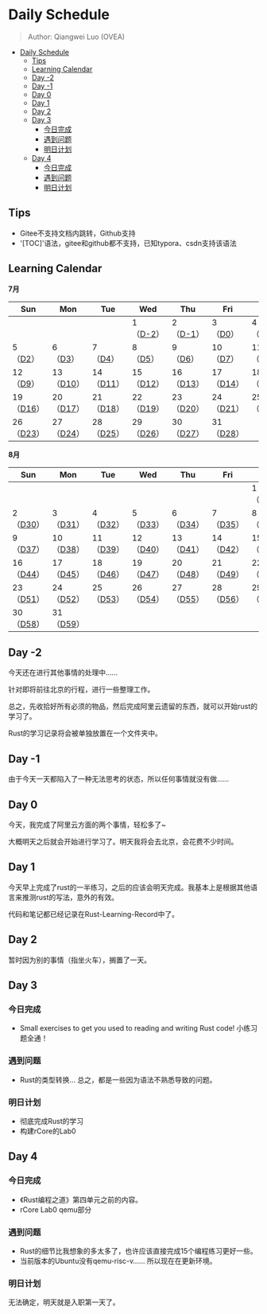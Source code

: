 # Daily Schedule

> Author: Qiangwei Luo (OVEA)

<!-- TOC -->

- [Daily Schedule](#daily-schedule)
  - [Tips](#tips)
  - [Learning Calendar](#learning-calendar)
  - [Day -2](#day--2)
  - [Day -1](#day--1)
  - [Day 0](#day-0)
  - [Day 1](#day-1)
  - [Day 2](#day-2)
  - [Day 3](#day-3)
    - [今日完成](#今日完成)
    - [遇到问题](#遇到问题)
    - [明日计划](#明日计划)
  - [Day 4](#day-4)
    - [今日完成](#今日完成-1)
    - [遇到问题](#遇到问题-1)
    - [明日计划](#明日计划-1)

<!-- /TOC -->

## Tips

* Gitee不支持文档内跳转，Github支持
* '[TOC]'语法，gitee和github都不支持，已知typora、csdn支持该语法

## Learning Calendar

**7月**

| Sun                   | Mon                   | Tue                   | Wed                   | Thu                   | Fri                   | Sat                   |
| --------------------- | --------------------- | --------------------- | --------------------- | --------------------- | --------------------- | --------------------- |
|                       |                       |                       | 1<br/>（[D-2](#Day--2)）  | 2<br/>（[D-1](#Day--1)）  | 3<br/>（[D0](#Day-0)）    | 4<br>（[D1](#Day-1)）     |
| 5<br/>（[D2](#Day-2)）    | 6<br/>（[D3](#Day-3)）    | 7<br/>（[D4](#Day-4)）    | 8<br/>（[D5](#Day-5)）    | 9<br/>（[D6](#Day-6)）    | 10<br/>（[D7](#Day-7)）   | 11<br/>（[D8](#Day-8)）   |
| 12<br/>（[D9](#Day-9)）   | 13<br/>（[D10](#Day-10)） | 14<br/>（[D11](#Day-11)） | 15<br/>（[D12](#Day-12)） | 16<br/>（[D13](#Day-13)） | 17<br/>（[D14](#Day-14)） | 18<br/>（[D15](#Day-15)） |
| 19<br/>（[D16](#Day-16)） | 20<br/>（[D17](#Day-17)） | 21<br/>（[D18](#Day-18)） | 22<br/>（[D19](#Day-19)） | 23<br/>（[D20](#Day-20)） | 24<br/>（[D21](#Day-21)） | 25<br/>（[D22](#Day-22)） |
| 26<br/>（[D23](#Day-23)） | 27<br/>（[D24](#Day-24)） | 28<br/>（[D25](#Day-25)） | 29<br/>（[D26](#Day-26)） | 30<br/>（[D27](#Day-27)） | 31<br/>（[D28](#Day-28)） |                       |

**8月**

| Sun                   | Mon                   | Tue                   | Wed                   | Thu                   | Fri                   | Sat                   |
| --------------------- | --------------------- | --------------------- | --------------------- | --------------------- | --------------------- | --------------------- |
|                       |                       |                       |                       |                       |                       | 1<br/>（[D29](#Day-29)）  |
| 2<br/>（[D30](#Day-30)）  | 3<br/>（[D31](#Day-31)）  | 4<br/>（[D32](#Day-32)）  | 5<br/>（[D33](#Day-33)）  | 6<br/>（[D34](#Day-34)）  | 7<br/>（[D35](#Day-35)）  | 8<br/>（[D36](#Day-36)）  |
| 9<br/>（[D37](#Day-37)）  | 10<br/>（[D38](#Day-38)） | 11<br/>（[D39](#Day-39)） | 12<br/>（[D40](#Day-40)） | 13<br/>（[D41](#Day-41)） | 14<br/>（[D42](#Day-42)） | 15<br/>（[D43](#Day-43)） |
| 16<br/>（[D44](#Day-44)） | 17<br/>（[D45](#Day-45)） | 18<br/>（[D46](#Day-46)） | 19<br/>（[D47](#Day-47)） | 20<br/>（[D48](#Day-48)） | 21<br/>（[D49](#Day-49)） | 22<br/>（[D50](#Day-50)） |
| 23<br/>（[D51](#Day-51)） | 24<br/>（[D52](#Day-52)） | 25<br/>（[D53](#Day-53)） | 26<br/>（[D54](#Day-54)） | 27<br/>（[D55](#Day-55)） | 28<br/>（[D56](#Day-56)） | 29<br/>（[D57](#Day-57)） |
| 30<br/>（[D58](#Day-58)） | 31<br/>（[D59](#Day-59)） |                       |                       |                       |                       |                       |



## Day -2

今天还在进行其他事情的处理中……

针对即将前往北京的行程，进行一些整理工作。

总之，先收拾好所有必须的物品，然后完成阿里云遗留的东西，就可以开始rust的学习了。

Rust的学习记录将会被单独放置在一个文件夹中。



## Day -1

由于今天一天都陷入了一种无法思考的状态，所以任何事情就没有做……



## Day 0

今天，我完成了阿里云方面的两个事情，轻松多了~ 

大概明天之后就会开始进行学习了。明天我将会去北京，会花费不少时间。



## Day 1

今天早上完成了rust的一半练习，之后的应该会明天完成。我基本上是根据其他语言来推测rust的写法，意外的有效。

代码和笔记都已经记录在Rust-Learning-Record中了。



## Day 2

暂时因为别的事情（指坐火车），搁置了一天。



## Day 3

### 今日完成

* Small exercises to get you used to reading and writing Rust code! 小练习题全通！

### 遇到问题

* Rust的类型转换… 总之，都是一些因为语法不熟悉导致的问题。

### 明日计划

* 彻底完成Rust的学习
* 构建rCore的Lab0

## Day 4

### 今日完成

* 《Rust编程之道》第四单元之前的内容。
* rCore Lab0 qemu部分

### 遇到问题

* Rust的细节比我想象的多太多了，也许应该直接完成15个编程练习更好一些。
* 当前版本的Ubuntu没有qemu-risc-v…… 所以现在在更新环境。

### 明日计划

无法确定，明天就是入职第一天了。